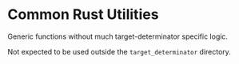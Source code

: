 # Common Rust Utilities

Generic functions without much target-determinator specific logic.

Not expected to be used outside the `target_determinator` directory.
